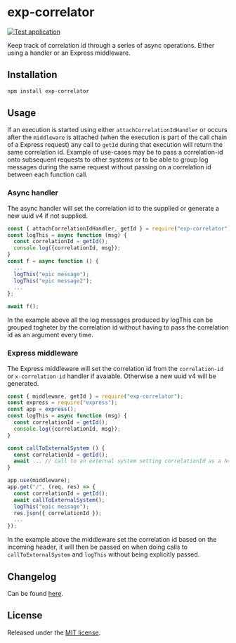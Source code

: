 # exp-correlator
[![Test application](https://github.com/BonnierNews/exp-correlator/actions/workflows/run-tests.yml/badge.svg?branch=master)](https://github.com/BonnierNews/exp-correlator/actions/workflows/run-tests.yml)

Keep track of correlation id through a series of async operations. Either using a handler or an Express middleware.

## Installation
```bash
npm install exp-correlator
```

## Usage
If an execution is started using either `attachCorrelationIdHandler` or occurs after the `middleware` is attached (when
the execution is part of the call chain of a Express request) any call to `getId` during that execution will return the
same correlation id. Example of use-cases may be to pass a correlation-id onto subsequent requests to other systems or
to be able to group log messages during the same request without passing on a correlation id between each function call.

### Async handler
The async handler will set the correlation id to the supplied or generate a new uuid v4 if not supplied.

```js
const { attachCorrelationIdHandler, getId } = require("exp-correlator");
const logThis = async function (msg) {
  const correlationId = getId(); 
  console.log({correlationId, msg});
}
const f = async function () {
  ...
  logThis("epic message");
  logThis("epic message2");
  ...
};

await f();
```

In the example above all the log messages produced by logThis can be grouped togheter by the correlation id without having
to pass the correlation id as an argument every time.

### Express middleware
The Express middleware will set the correlation id from the `correlation-id` or `x-correlation-id` handler if avaiable. Otherwise a
new uuid v4 will be generated.

```js
const { middleware, getId } = require("exp-correlator");
const express = require("express");
const app = express();
const logThis = async function (msg) {
  const correlationId = getId(); 
  console.log({correlationId, msg});
}

const callToExternalSystem () {
  const correlationId = getId(); 
  await ... // call to an external system setting correlationId as a header
}

app.use(middleware);
app.get("/", (req, res) => {
  const correlationId = getId();
  await callToExternalSystem();
  logThis("epic message");
  res.json({ correlationId });
  ...
});
```

In the example above the middleware set the correlation id based on the incoming header, it will then
be passed on when doing calls to `callToExternalSystem` and `logThis` without being explicitly passed.

## Changelog
Can be found [here](CHANGELOG.md).

## License
Released under the [MIT license](https://tldrlegal.com/license/mit-license).
